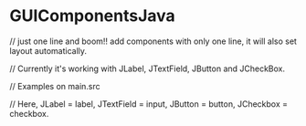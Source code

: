 # GUIComponentsJava

// just one line and boom!! add components with only one line, it will also set layout automatically.

// Currently it's working with JLabel, JTextField, JButton and JCheckBox.

// Examples on main.src

// Here, JLabel = label, JTextField = input, JButton = button, JCheckbox = checkbox.
